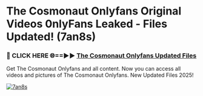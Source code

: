 # The Cosmonaut Onlyfans Original Videos 0nlyFans Leaked - Files Updated! (7an8s)

<h3>🔴 CLICK HERE 🌐==►► <a href="https://tinyurl.com/2wckxsce" rel="nofollow">The Cosmonaut Onlyfans Updated Files</a></h3>

Get The Cosmonaut Onlyfans and all content. Now you can access all videos and pictures of The Cosmonaut Onlyfans. New Updated Files 2025!

[![7an8s](https://i.imgur.com/AFduVYN.gif)](https://tinyurl.com/2wckxsce)
